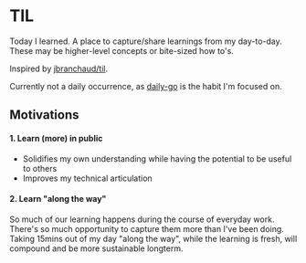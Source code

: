 # TIL

Today I learned.
A place to capture/share learnings from my day-to-day. These may be higher-level concepts or bite-sized how to's.

Inspired by [jbranchaud/til](https://github.com/jbranchaud/til).

Currently not a daily occurrence, as [daily-go](https://github.com/anyu/daily-go) is the habit I'm focused on.

## Motivations

#### 1. Learn (more) in public

- Solidifies my own understanding while having the potential to be useful to others
- Improves my technical articulation

#### 2. Learn "along the way"

So much of our learning happens during the course of everyday work. There's so much opportunity to capture them more than I've been doing.
Taking 15mins out of my day "along the way", while the learning is fresh, will compound and be more sustainable longterm.